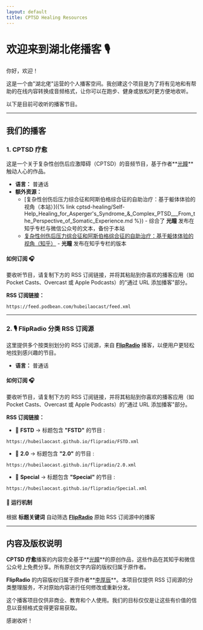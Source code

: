 ```yaml
---
layout: default
title: CPTSD Healing Resources
---
```


# 欢迎来到湖北佬播客 🎙️

你好，欢迎！

这是一个由"湖北佬"运营的个人播客空间。我创建这个项目是为了将有见地和有帮助的在线内容转换成音频格式，让你可以在跑步、健身或放松时更方便地收听。

以下是目前可收听的播客节目。

---

## 我们的播客

### 1. CPTSD 疗愈

这是一个关于复杂性创伤后应激障碍（CPTSD）的音频节目，基于作者**[光瞳](https://www.zhihu.com/people/alexcma)**触动人心的作品。

* **语言：** 普通话
* **额外资源：**
  * [复杂性创伤后压力综合征和阿斯伯格综合征的自助治疗：基于躯体体验的视角（本站）]({% link cptsd-healing/Self-Help_Healing_for_Asperger's_Syndrome_&_Complex_PTSD___From_the_Perspective_of_Somatic_Experience.md %}) - 综合了 **光瞳** 发布在知乎专栏与微信公众号的文本，备份于本站
  * [复杂性创伤后压力综合征和阿斯伯格综合征的自助治疗：基于躯体体验的视角（知乎）](https://zhuanlan.zhihu.com/p/687506561) - **光瞳** 发布在知乎专栏的版本

#### **如何订阅 🎧**

要收听节目，请复制下方的 RSS 订阅链接，并将其粘贴到你喜欢的播客应用（如 Pocket Casts、Overcast 或 Apple Podcasts）的"通过 URL 添加播客"部分。

**RSS 订阅链接：**

```
https://feed.podbean.com/hubeilaocast/feed.xml
```

---

### 2. 🎙️ FlipRadio 分类 RSS 订阅源  

这里提供多个按类别划分的 RSS 订阅源，来自 **[FlipRadio](https://www.youtube.com/playlist?list=PLxfcznuBUN2AaOeUu1q03ccPf6XSJx8Ee)** 播客，以便用户更轻松地找到感兴趣的节目。  

* **语言：** 普通话

#### **如何订阅 🎧**

要收听节目，请复制下方的 RSS 订阅链接，并将其粘贴到你喜欢的播客应用（如 Pocket Casts、Overcast 或 Apple Podcasts）的"通过 URL 添加播客"部分。

**RSS 订阅链接：**

- 📌 **FSTD** → 标题包含 **"FSTD"** 的节目  :

```
https://hubeilaocast.github.io/flipradio/FSTD.xml
```

- 📌 **2.0** → 标题包含 **"2.0"** 的节目  :

```
https://hubeilaocast.github.io/flipradio/2.0.xml
```

- 📌 **Special** → 标题包含 **"Special"** 的节目  :

```
https://hubeilaocast.github.io/flipradio/Special.xml
```

#### 🔄 运行机制  

根据 **标题关键词** 自动筛选 **[FlipRadio](https://www.xiaoyuzhoufm.com/podcast/5e4ff468418a84a046973375)** 原始 RSS 订阅源中的播客

---

## 内容及版权说明

**CPTSD 疗愈**播客的内容完全基于**[光瞳](https://www.zhihu.com/people/alexcma)**的原创作品，这些作品在其知乎和微信公众号上免费分享。所有原创文字内容的版权归属于原作者。

**FlipRadio** 的内容版权归属于原作者**[李厚辰](https://m.douban.com/people/1405638/)**。本项目仅提供 RSS 订阅源的分类整理服务，不对原始内容进行任何修改或重新分发。

这个播客项目仅供非商业、教育和个人使用。我们的目标仅仅是让这些有价值的信息以音频格式变得更容易获取。

感谢收听！
